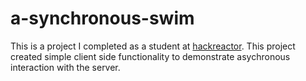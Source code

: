 # a-synchronous-swim
This is a project I completed as a student at [hackreactor](http://hackreactor.com). This project created simple client side functionality to demonstrate asychronous interaction with the server. 
